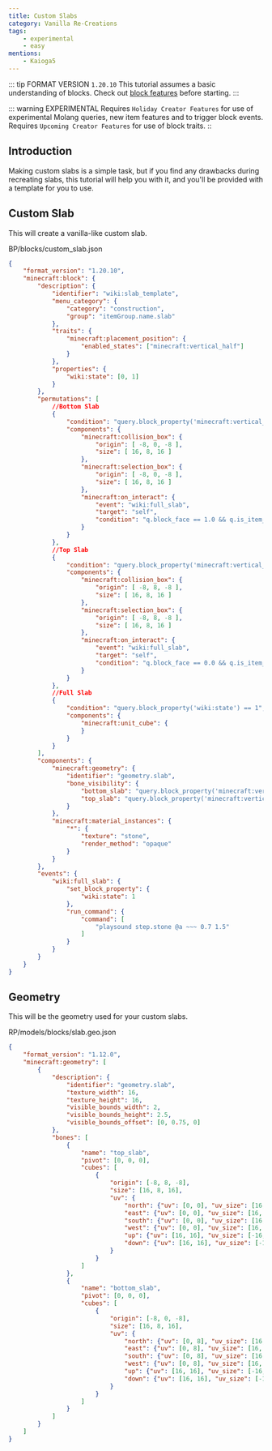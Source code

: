 ```yaml
---
title: Custom Slabs
category: Vanilla Re-Creations
tags:
    - experimental
    - easy
mentions:
    - Kaioga5
---
```


::: tip FORMAT VERSION `1.20.10`
This tutorial assumes a basic understanding of blocks.
Check out [block features](/blocks/blocks-stable) before starting.
:::

::: warning EXPERIMENTAL
Requires `Holiday Creator Features` for use of experimental Molang queries, new item features and to trigger block events.
Requires `Upcoming Creator Features` for use of block traits.
::
## Introduction
Making custom slabs is a simple task, but if you find any drawbacks during recreating slabs, this tutorial will help you with it, and you'll be provided with a template for you to use.

## Custom Slab
This will create a vanilla-like custom slab.

<CodeHeader>BP/blocks/custom_slab.json</CodeHeader>

```json
{
	"format_version": "1.20.10",
	"minecraft:block": {
		"description": {
			"identifier": "wiki:slab_template",
			"menu_category": {
				"category": "construction",
				"group": "itemGroup.name.slab"
			},
			"traits": {
                "minecraft:placement_position": {
                    "enabled_states": ["minecraft:vertical_half"]
                }
            },
			"properties": {
				"wiki:state": [0, 1]
			}
		},
		"permutations": [
			//Bottom Slab
			{
				"condition": "query.block_property('minecraft:vertical_half') == 'bottom' && query.block_property('wiki:state') == 0",
				"components": {
					"minecraft:collision_box": {
                        "origin": [ -8, 0, -8 ],
                        "size": [ 16, 8, 16 ] 
                    },
                    "minecraft:selection_box": {
                        "origin": [ -8, 0, -8 ],
                        "size": [ 16, 8, 16 ]
                    },
					"minecraft:on_interact": {
						"event": "wiki:full_slab",
						"target": "self",
						"condition": "q.block_face == 1.0 && q.is_item_name_any('slot.weapon.mainhand','wiki:slab_template')"
					}
				}
			},
			//Top Slab
			{
				"condition": "query.block_property('minecraft:vertical_half') == 'top' && query.block_property('wiki:state') == 0",
				"components": {
					"minecraft:collision_box": {
                        "origin": [ -8, 8, -8 ],
                        "size": [ 16, 8, 16 ] 
                    },
                    "minecraft:selection_box": {
                        "origin": [ -8, 8, -8 ],
                        "size": [ 16, 8, 16 ]
                    },
					"minecraft:on_interact": {
						"event": "wiki:full_slab",
						"target": "self",
						"condition": "q.block_face == 0.0 && q.is_item_name_any('slot.weapon.mainhand','wiki:slab_template')"
					}
				}
			},
			//Full Slab
			{
				"condition": "query.block_property('wiki:state') == 1",
				"components": {
					"minecraft:unit_cube": {
					}
				}
			}
		],
		"components": {
			"minecraft:geometry": {
				"identifier": "geometry.slab",
				"bone_visibility": {
					"bottom_slab": "query.block_property('minecraft:vertical_half') == 'bottom'",
					"top_slab": "query.block_property('minecraft:vertical_half') == 'top'"
				}
			},
			"minecraft:material_instances": {
				"*": {
					"texture": "stone",
					"render_method": "opaque"
				}
			}
		},
		"events": {
			"wiki:full_slab": {
				"set_block_property": {
					"wiki:state": 1
				},
				"run_command": {
					"command": [
						"playsound step.stone @a ~~~ 0.7 1.5"
					]
				}
			}
		}
	}
}
```

## Geometry
This will be the geometry used for your custom slabs.

<Spoiler title="Geometry JSON">
  
<CodeHeader>RP/models/blocks/slab.geo.json</CodeHeader>
```json
{
	"format_version": "1.12.0",
	"minecraft:geometry": [
		{
			"description": {
				"identifier": "geometry.slab",
				"texture_width": 16,
				"texture_height": 16,
				"visible_bounds_width": 2,
				"visible_bounds_height": 2.5,
				"visible_bounds_offset": [0, 0.75, 0]
			},
			"bones": [
				{
					"name": "top_slab",
					"pivot": [0, 0, 0],
					"cubes": [
						{
							"origin": [-8, 8, -8],
							"size": [16, 8, 16],
							"uv": {
								"north": {"uv": [0, 0], "uv_size": [16, 8]},
								"east": {"uv": [0, 0], "uv_size": [16, 8]},
								"south": {"uv": [0, 0], "uv_size": [16, 8]},
								"west": {"uv": [0, 0], "uv_size": [16, 8]},
								"up": {"uv": [16, 16], "uv_size": [-16, -16]},
								"down": {"uv": [16, 16], "uv_size": [-16, -16]}
							}
						}
					]
				},
				{
					"name": "bottom_slab",
					"pivot": [0, 0, 0],
					"cubes": [
						{
							"origin": [-8, 0, -8],
							"size": [16, 8, 16],
							"uv": {
								"north": {"uv": [0, 8], "uv_size": [16, 8]},
								"east": {"uv": [0, 8], "uv_size": [16, 8]},
								"south": {"uv": [0, 8], "uv_size": [16, 8]},
								"west": {"uv": [0, 8], "uv_size": [16, 8]},
								"up": {"uv": [16, 16], "uv_size": [-16, -16]},
								"down": {"uv": [16, 16], "uv_size": [-16, -16]}
							}
						}
					]
				}
			]
		}
	]
}
```

</Spoiler>
